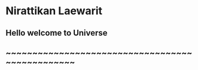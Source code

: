 # Nirattikan Laewarit

## Hello welcome to Universe

## ~~~~~~~~~~~~~~~~~~~~~~~~~~~~~~~~~~~~~~~~~~~~~~~~